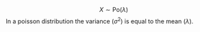 $$X \sim \mathrm{Po}(\lambda)$$
In a poisson distribution the variance $(\sigma ^{2})$ is equal to the mean $(\lambda)$.